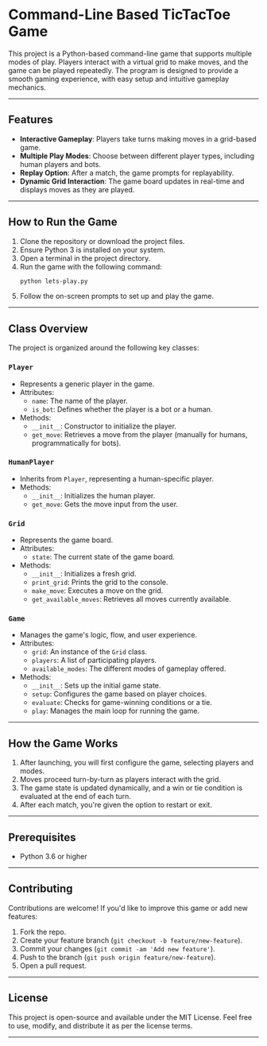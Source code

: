 # Command-Line Based TicTacToe Game

This project is a Python-based command-line game that supports multiple modes of play. Players interact with a virtual grid to make moves, and the game can be played repeatedly. The program is designed to provide a smooth gaming experience, with easy setup and intuitive gameplay mechanics.

---

## Features

- **Interactive Gameplay**: Players take turns making moves in a grid-based game.
- **Multiple Play Modes**: Choose between different player types, including human players and bots.
- **Replay Option**: After a match, the game prompts for replayability.
- **Dynamic Grid Interaction**: The game board updates in real-time and displays moves as they are played.

---

## How to Run the Game

1. Clone the repository or download the project files.
2. Ensure Python 3 is installed on your system.
3. Open a terminal in the project directory.
4. Run the game with the following command:
   ```bash
   python lets-play.py
   ```
5. Follow the on-screen prompts to set up and play the game.

---

## Class Overview

The project is organized around the following key classes:

### `Player`
- Represents a generic player in the game.
- Attributes:
  - `name`: The name of the player.
  - `is_bot`: Defines whether the player is a bot or a human.
- Methods:
  - `__init__`: Constructor to initialize the player.
  - `get_move`: Retrieves a move from the player (manually for humans, programmatically for bots).

### `HumanPlayer`
- Inherits from `Player`, representing a human-specific player.
- Methods:
  - `__init__`: Initializes the human player.
  - `get_move`: Gets the move input from the user.

### `Grid`
- Represents the game board.
- Attributes:
  - `state`: The current state of the game board.
- Methods:
  - `__init__`: Initializes a fresh grid.
  - `print_grid`: Prints the grid to the console.
  - `make_move`: Executes a move on the grid.
  - `get_available_moves`: Retrieves all moves currently available.

### `Game`
- Manages the game's logic, flow, and user experience.
- Attributes:
  - `grid`: An instance of the `Grid` class.
  - `players`: A list of participating players.
  - `available_modes`: The different modes of gameplay offered.
- Methods:
  - `__init__`: Sets up the initial game state.
  - `setup`: Configures the game based on player choices.
  - `evaluate`: Checks for game-winning conditions or a tie.
  - `play`: Manages the main loop for running the game.

---

## How the Game Works

1. After launching, you will first configure the game, selecting players and modes.
2. Moves proceed turn-by-turn as players interact with the grid.
3. The game state is updated dynamically, and a win or tie condition is evaluated at the end of each turn.
4. After each match, you're given the option to restart or exit.

---

## Prerequisites

- Python 3.6 or higher

---

## Contributing

Contributions are welcome! If you'd like to improve this game or add new features:

1. Fork the repo.
2. Create your feature branch (`git checkout -b feature/new-feature`).
3. Commit your changes (`git commit -am 'Add new feature'`).
4. Push to the branch (`git push origin feature/new-feature`).
5. Open a pull request.

---

## License

This project is open-source and available under the MIT License. Feel free to use, modify, and distribute it as per the license terms.

---